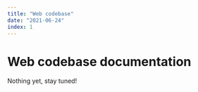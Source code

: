 ```yaml
---
title: "Web codebase"
date: "2021-06-24"
index: 1
---
```


<h1>Web codebase documentation</h1>

Nothing yet, stay tuned!
